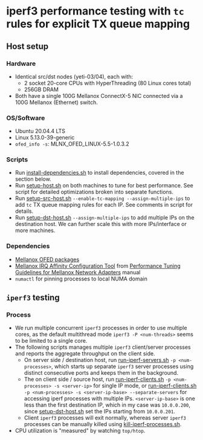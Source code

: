 # iperf3 performance testing with `tc` rules for explicit TX queue mapping

## Host setup
### Hardware
- Identical src/dst nodes (yeti-03/04), each with:
    - 2 socket 20-core CPUs with HyperThreading (80 Linux cores total)
    - 256GB DRAM
- Both have a single 100G Mellanox ConnectX-5 NIC connected via a 100G Mellanox (Ethernet) switch.

### OS/Software
- Ubuntu 20.04.4 LTS
- Linux 5.13.0-39-generic
- `ofed_info -s`: MLNX_OFED_LINUX-5.5-1.0.3.2

### Scripts
- Run [install-dependencies.sh](./scripts/setup/install-dependencies.sh) to install dependencies, covered in the section below.
- Run [setup-host.sh](./scripts/setup/setup-host.sh) on both machines to tune for best performance. See script for detailed optimizations broken into separate functions.
- Run [setup-src-host.sh](./scripts/setup/setup-src-host.sh) `--enable-tc-mapping --assign-multiple-ips` to add `tc` TX queue mapping rules for each IP. See comments in script for details.
- Run [setup-dst-host.sh](./scripts/setup/setup-dst-host.sh) `--assign-multiple-ips` to add multiple IPs on the destination host. We can further scale this with more IPs/interface or more machines.

### Dependencies
- [Mellanox OFED packages](https://network.nvidia.com/products/infiniband-drivers/linux/mlnx_ofed/)
- [Mellanox IRQ Affinity Configuration Tool](http://www.mellanox.com/relateddocs/prod_software/mlnx_irq_affinity.tgz) from [Performance Tuning Guidelines
for Mellanox Network Adapters](https://network.nvidia.com/pdf/prod_software/Performance_Tuning_Guide_for_Mellanox_Network_Adapters_Archive.pdf) manual
- `numactl` for pinning processes to local NUMA domain

## `iperf3` testing
### Process
- We run multiple concurrent `iperf3` processes in order to use multiple cores, as the default multithread mode `iperf3 -P <num-threads>` seems to be limited to a single core.
- The following scripts manages multiple `iperf3` client/server processes and reports the aggregate throughput on the client side.
    - On server side / destination host, run [run-iperf-servers.sh](./scripts/run-iperf/run-iperf-servers.sh) `-p <num-processes>`, which starts up separate `iperf3` server processes using distinct consecutive ports and keeps them in the background.
    - The on client side / source host, run [run-iperf-clients.sh](./scripts/run-iperf/run-iperf-clients.sh) `-p <num-processes> -s <server-ip>` for single IP mode, or [run-iperf-clients.sh](./scripts/run-iperf/run-iperf-clients.sh) `-p <num-processes> -s <server-ip-base> --separate-servers` for accessing iperf processes with multiple IPs. `<server-ip-base>` is one less than the first destination IP, which in my case was `10.0.0.200`, since [setup-dst-host.sh](./scripts/setup/setup-dst-host.sh) set the IPs starting from `10.0.0.201`.
    - Client `iperf3` processes will exit normally, whereas server `iperf3` processes can be manually killed using [kill-iperf-processes.sh](./scripts/run-iperf/kill-iperf-processes.sh).
- CPU utilization is "measured" by watching `top/htop`.
